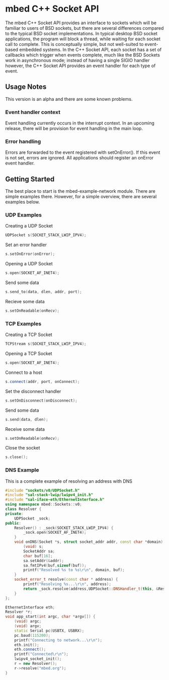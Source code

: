 # mbed C++ Socket API
The mbed C++ Socket API provides an interface to sockets which will be familiar to users of BSD sockets, but there are several differences compared to the typical BSD socket implementations.  In typical desktop BSD socket applications, the program will block a thread, while waiting for each socket call to complete.  This is conceptually simple, but not well-suited to event-based embedded systems.  In the C++ Socket API, each socket has a set of callbacks which trigger when events complete, much like the BSD Sockets work in asynchronous mode; instead of having a single SIGIO handler however, the C++ Socket API provides an event handler for each type of event.

## Usage Notes
This version is an alpha and there are some known problems.
### Event handler context
Event handling currently occurs in the interrupt context.  In an upcoming release, there will be provision for event handling in the main loop.
### Error handling
Errors are forwarded to the event registered with setOnError().  If this event is not set, errors are ignored.  All applications should register an onError event handler.

## Getting Started
The best place to start is the mbed-example-network module.  There are simple examples there.  However, for a simple overview, there are several examples below.

### UDP Examples
Creating a UDP Socket
```C++
UDPSocket s(SOCKET_STACK_LWIP_IPV4);
```
Set an error handler
```C++
s.setOnError(onError);
```
Opening a UDP Socket
```C++
s.open(SOCKET_AF_INET4);
```
Send some data
```C++
s.send_to(data, dlen, addr, port);
```
Recieve some data
```C++
s.setOnReadable(onRecv);
```

### TCP Examples
Creating a TCP Socket
```C++
TCPStream s(SOCKET_STACK_LWIP_IPV4);
```
Opening a TCP Socket
```C++
s.open(SOCKET_AF_INET4);
```
Connect to a host
```C++
s.connect(addr, port, onConnect);
```
Set the disconnect handler
```C++
s.setOnDisconnect(onDisconnect);
```
Send some data
```C++
s.send(data, dlen);
```
Receive some data
```C++
s.setOnReadable(onRecv);
```
Close the socket
```C++
s.close();
```

### DNS Example
This is a complete example of resolving an address with DNS
```C++
#include "sockets/v0/UDPSocket.h"
#include "sal-stack-lwip/lwipv4_init.h"
#include "sal-iface-eth/EthernetInterface.h"
using namespace mbed::Sockets::v0;
class Resolver {
private:
    UDPSocket _sock;
public:
    Resolver() : _sock(SOCKET_STACK_LWIP_IPV4) {
        _sock.open(SOCKET_AF_INET4);
    }
    void onDNS(Socket *s, struct socket_addr addr, const char *domain) {
        (void) s;
        SocketAddr sa;
        char buf[16];
        sa.setAddr(&addr);
        sa.fmtIPv4(buf,sizeof(buf));
        printf("Resolved %s to %s\r\n", domain, buf);
    }
    socket_error_t resolve(const char * address) {
        printf("Resolving %s...\r\n", address);
        return _sock.resolve(address,UDPSocket::DNSHandler_t(this, &Resolver::onDNS));
    }
};

EthernetInterface eth;
Resolver *r;
void app_start(int argc, char *argv[]) {
    (void) argc;
    (void) argv;
    static Serial pc(USBTX, USBRX);
    pc.baud(115200);
    printf("Connecting to network...\r\n");
    eth.init();
    eth.connect();
    printf("Connected\r\n");
    lwipv4_socket_init();
    r = new Resolver();
    r->resolve("mbed.org");
}

```
